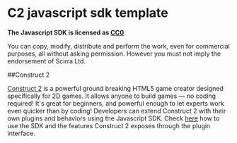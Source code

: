 C2 javascript sdk template
==========================

**The Javascript SDK is licensed as [CC0](http://creativecommons.org/publicdomain/zero/1.0/)**

You can copy, modify, distribute and perform the work, even for commercial purposes, 
all without asking permission. However you must not imply the endorsement of Scirra Ltd.



##Construct 2

[Construct 2](https://www.scirra.com/construct2) is a powerful ground breaking HTML5 game creator designed specifically for 2D games. It allows anyone to build games — no coding required!
It's great for beginners, and powerful enough to let experts work even quicker than by coding! Developers can extend Construct 2 with their own plugins and behaviors using the Javascript SDK.
Check [here](https://www.scirra.com/manual/15/sdk) how to use the SDK and the features Construct 2 exposes through the plugin interface.



